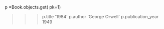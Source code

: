 p =Book.objects.get(
pk=1)
>>> p.title
'1984'
>>> p.author
'George Orwell'
>>> p.publication_year
1949